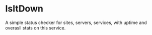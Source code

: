 # IsItDown
A simple status checker for sites, servers, services, with uptime and overasll stats on this service.